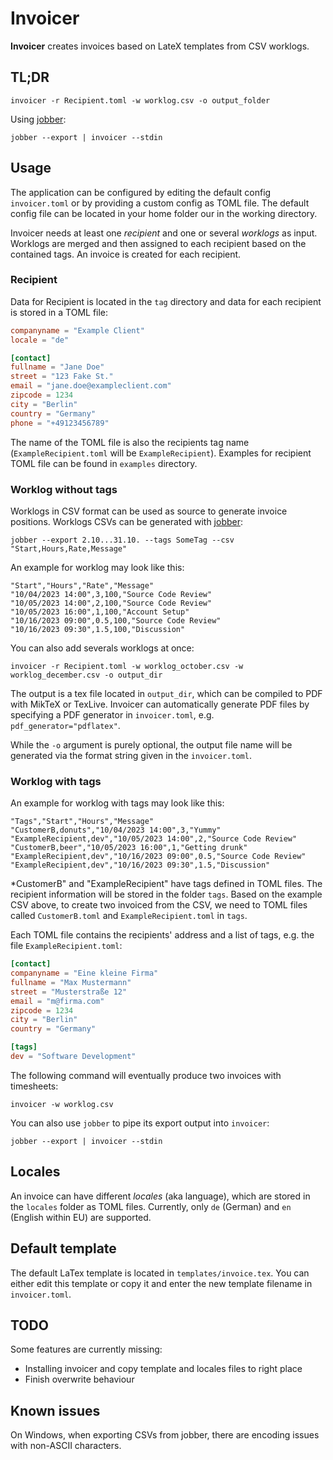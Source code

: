 # Invoicer

**Invoicer** creates invoices based on LateX templates from CSV worklogs.

## TL;DR

```shell
invoicer -r Recipient.toml -w worklog.csv -o output_folder
```

Using [jobber](https://github.com/fightling/jobber):

```shell
jobber --export | invoicer --stdin
```

## Usage

The application can be configured by editing the default config `invoicer.toml` or by providing a custom config as TOML file. The default config file can be located in your home folder our in the working directory.

Invoicer needs at least one *recipient* and one or several *worklogs* as input.
Worklogs are merged and then assigned to each recipient based on the contained tags.
An invoice is created for each recipient.

### Recipient

Data for Recipient is located in the `tag` directory and data for each recipient is stored in a TOML file:

```toml
companyname = "Example Client"
locale = "de"

[contact]
fullname = "Jane Doe"
street = "123 Fake St."
email = "jane.doe@exampleclient.com"
zipcode = 1234
city = "Berlin"
country = "Germany"
phone = "+49123456789"
```

The name of the TOML file is also the recipients tag name (`ExampleRecipient.toml` will be `ExampleRecipient`).
Examples for recipient TOML file can be found in `examples` directory.

### Worklog without tags

Worklogs in CSV format can be used as source to generate invoice positions.
Worklogs CSVs can be generated with [jobber](https://github.com/fightling/jobber):

```shell
jobber --export 2.10...31.10. --tags SomeTag --csv "Start,Hours,Rate,Message"
```

An example for worklog may look like this:

```csv
"Start","Hours","Rate","Message"
"10/04/2023 14:00",3,100,"Source Code Review"
"10/05/2023 14:00",2,100,"Source Code Review"
"10/05/2023 16:00",1,100,"Account Setup"
"10/16/2023 09:00",0.5,100,"Source Code Review"
"10/16/2023 09:30",1.5,100,"Discussion"
```

You can also add severals worklogs at once:

```shell
invoicer -r Recipient.toml -w worklog_october.csv -w worklog_december.csv -o output_dir
```

The output is a tex file located in `output_dir`, which can be compiled to PDF with MikTeX or TexLive.
Invoicer can automatically generate PDF files by specifying a PDF generator in `invoicer.toml`,
e.g. `pdf_generator="pdflatex"`.

While the `-o` argument is purely optional, the output file name will be generated via the format string given in the `invoicer.toml`.

### Worklog with tags

An example for worklog with tags may look like this:

```csv
"Tags","Start","Hours","Message"
"CustomerB,donuts","10/04/2023 14:00",3,"Yummy"
"ExampleRecipient,dev","10/05/2023 14:00",2,"Source Code Review"
"CustomerB,beer","10/05/2023 16:00",1,"Getting drunk"
"ExampleRecipient,dev","10/16/2023 09:00",0.5,"Source Code Review"
"ExampleRecipient,dev","10/16/2023 09:30",1.5,"Discussion"
```

*CustomerB" and "ExampleRecipient" have tags defined in TOML files.
The recipient information will be stored in the folder `tags`.
Based on the example CSV above, to create two invoiced from the CSV, we need to TOML files called `CustomerB.toml` and `ExampleRecipient.toml` in `tags`.

Each TOML file contains the recipients' address and a list of tags, e.g. the file `ExampleRecipient.toml`:

```toml
[contact]
companyname = "Eine kleine Firma"
fullname = "Max Mustermann"
street = "Musterstraße 12"
email = "m@firma.com"
zipcode = 1234
city = "Berlin"
country = "Germany"

[tags]
dev = "Software Development"
```

The following command will eventually produce two invoices with timesheets:

```shell
invoicer -w worklog.csv
```

You can also use `jobber` to pipe its export output into `invoicer`:

```shell
jobber --export | invoicer --stdin
```

## Locales

An invoice can have different *locales* (aka language), which are stored in the `locales` folder as TOML files.
Currently, only `de` (German) and `en` (English within EU) are supported.

## Default template

The default LaTex template is located in `templates/invoice.tex`.
You can either edit this template or copy it and enter the new template filename in `invoicer.toml`.

## TODO

Some features are currently missing:

* Installing invoicer and copy template and locales files to right place
* Finish overwrite behaviour

## Known issues

On Windows, when exporting CSVs from jobber, there are encoding issues with non-ASCII characters.
